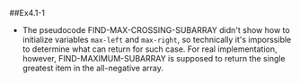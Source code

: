 ##Ex4.1-1
 * The pseudocode FIND-MAX-CROSSING-SUBARRAY didn't show how to initialize variables `max-left` and `max-right`, so technically it's imporssible to determine what can return for such case. For real implementation, however, FIND-MAXIMUM-SUBARRAY is supposed to return the single greatest item in the all-negative array. 
